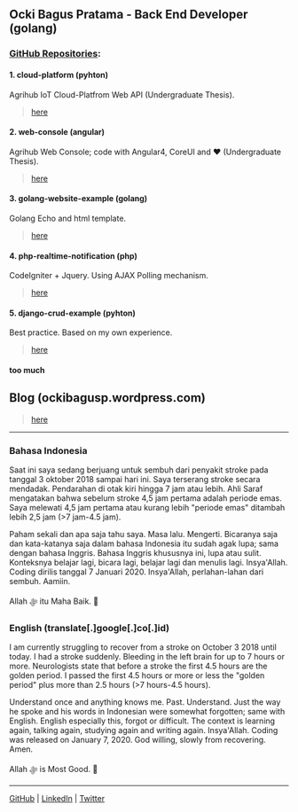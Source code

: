 ## Ocki Bagus Pratama - Back End Developer (golang)

### [GitHub Repositories](https://github.com/ockibagusp?tab=repositories):

#### 1. cloud-platform (pyhton)
  Agrihub IoT Cloud-Platfrom Web API (Undergraduate Thesis). 

  >  [here](https://github.com/ockibagusp/cloud-platform)
  
#### 2. web-console (angular)
  Agrihub Web Console; code with Angular4, CoreUI and ❤ (Undergraduate Thesis). 

  >  [here](https://github.com/ockibagusp/web-console)
  
#### 3. golang-website-example (golang)
  Golang Echo and html template.

  >  [here](https://github.com/ockibagusp/golang-website-example)

#### 4. php-realtime-notification (php)
  CodeIgniter + Jquery. Using AJAX Polling mechanism. 

  >  [here](https://github.com/ockibagusp/php-realtime-notification)

#### 5. django-crud-example (pyhton)
  Best practice. Based on my own experience. 

  >  [here](https://github.com/ockibagusp/django-crud-example)

#### too much


## Blog (ockibagusp.wordpress.com)

> [here](https://ockibagusp.wordpress.com/)

---
### Bahasa Indonesia
Saat ini saya sedang berjuang untuk sembuh dari penyakit stroke pada tanggal 3 oktober 2018 sampai hari ini. Saya terserang stroke secara mendadak. Pendarahan di otak kiri hingga 7 jam atau lebih. Ahli Saraf mengatakan bahwa sebelum stroke 4,5 jam pertama adalah periode emas. Saya melewati 4,5 jam pertama atau kurang lebih "periode emas" ditambah lebih 2,5 jam (>7 jam-4.5 jam).

Paham sekali dan apa saja tahu saya. Masa lalu. Mengerti. Bicaranya saja dan kata-katanya saja dalam bahasa Indonesia itu sudah agak lupa; sama dengan bahasa Inggris. Bahasa Inggris khususnya ini, lupa atau sulit. Konteksnya belajar lagi, bicara lagi, belajar lagi dan menulis lagi. Insya'Allah.
Coding dirilis tanggal 7 Januari 2020.
Insya'Allah, perlahan-lahan dari sembuh. Aamiin.

Allah ﷻ itu Maha Baik. 🙂

### English (translate[.]google[.]co[.]id)
I am currently struggling to recover from a stroke on October 3 2018 until today. I had a stroke suddenly. Bleeding in the left brain for up to 7 hours or more. Neurologists state that before a stroke the first 4.5 hours are the golden period. I passed the first 4.5 hours or more or less the "golden period" plus more than 2.5 hours (>7 hours-4.5 hours).

Understand once and anything knows me. Past. Understand. Just the way he spoke and his words in Indonesian were somewhat forgotten; same with English. English especially this, forgot or difficult. The context is learning again, talking again, studying again and writing again. Insya'Allah.
Coding was released on January 7, 2020.
God willing, slowly from recovering. Amen.

Allah ﷻ is Most Good. 🙂

---
[GitHub](https://github.com/ockibagusp) | [LinkedIn](https://www.linkedin.com/in/ockibagusp) | [Twitter](https://twitter.com/ockibagusp)
